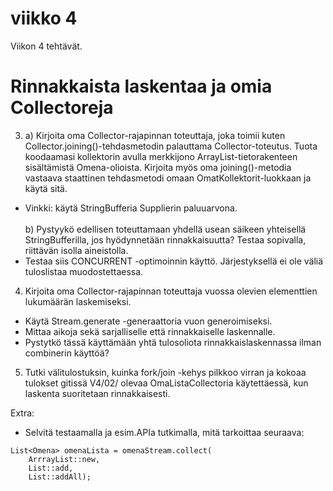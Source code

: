 # viikko 4 

Viikon 4 tehtävät.

# Rinnakkaista laskentaa ja omia Collectoreja




3. a) Kirjoita oma Collector-rajapinnan toteuttaja, joka toimii kuten Collector.joining()-tehdasmetodin palauttama Collector-toteutus.
Tuota koodaamasi kollektorin avulla merkkijono ArrayList-tietorakenteen sisältämistä Omena-olioista. 
Kirjoita myös oma joining()-metodia vastaava staattinen tehdasmetodi omaan OmatKollektorit-luokkaan ja käytä sitä.
* Vinkki: käytä StringBufferia Supplierin paluuarvona.
<br><br>
b) Pystyykö edellisen toteuttamaan yhdellä usean säikeen yhteisellä StringBufferilla, jos hyödynnetään rinnakkaisuutta?
Testaa sopivalla, riittävän isolla aineistolla.
* Testaa siis CONCURRENT -optimoinnin käyttö. Järjestyksellä ei ole väliä tuloslistaa muodostettaessa.

4. Kirjoita oma Collector-rajapinnan toteuttaja vuossa olevien elementtien lukumäärän laskemiseksi. 
* Käytä Stream.generate -generaattoria vuon generoimiseksi.
* Mittaa aikoja sekä sarjalliselle että rinnakkaiselle laskennalle.
* Pystytkö tässä käyttämään yhtä tulosoliota rinnakkaislaskennassa ilman combinerin käyttöä?

5. Tutki välitulostuksin, kuinka fork/join -kehys pilkkoo virran ja kokoaa tulokset gitissä V4/02/ olevaa 
OmaListaCollectoria käytettäessä, kun laskenta suoritetaan rinnakkaisesti.


Extra:
* Selvitä testaamalla ja esim.APIa tutkimalla, mitä tarkoittaa seuraava:
```
List<Omena> omenaLista = omenaStream.collect(
    ArrrayList::new,
    List::add,
    List::addAll);
```

